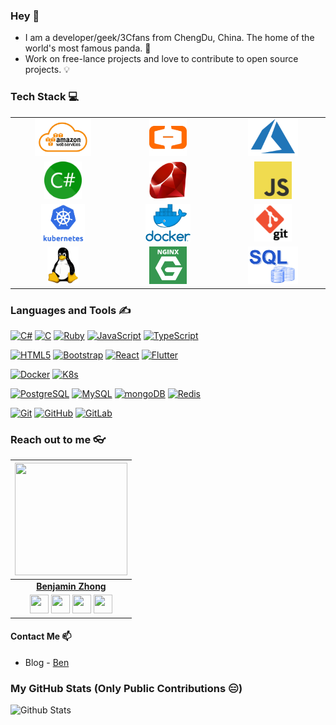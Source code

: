### Hey 👋

* I am a developer/geek/3Cfans from ChengDu, China. The home of the world's most famous panda. 🐼
* Work on free-lance projects and love to contribute to open source projects. 💡

### Tech Stack 💻

<table>
<tbody>
<tr>
<td align="center" width="20%">
<img height=60px src="https://github.com/BenjaminX/BenjaminX/blob/master/images/aws.jpg?raw=true"> 
</td>

<td align="center" width="20%">
<img height=60px src="https://github.com/BenjaminX/BenjaminX/blob/master/images/alicloud.png?raw=true"> 
</td>

<td align="center" width="20%">
<img height=60px src="https://github.com/BenjaminX/BenjaminX/blob/master/images/azure.png?raw=true"> 
</td>
</tr>

<tr>
<td align="center" width="20%">
<img height=60px src="https://github.com/BenjaminX/BenjaminX/blob/master/images/csharp.png?raw=true"> 
</td>

<td align="center" width="20%">
<img height=60px src="https://github.com/BenjaminX/BenjaminX/blob/master/images/ruby.png?raw=true"> 
</td>

<td align="center" width="20%">
<img height=60px src="https://github.com/BenjaminX/BenjaminX/blob/master/images/javascript.png?raw=true"> 
</td>
</tr>

<tr>
<td align="center" width="20%">
<img height=60px src="https://github.com/BenjaminX/BenjaminX/blob/master/images/k8s.jpg?raw=true"> 
</td>

<td align="center" width="20%">
<img height=60px src="https://github.com/BenjaminX/BenjaminX/blob/master/images/docker.png?raw=true"> 
</td>

<td align="center" width="20%">
<img height=60px src="https://github.com/BenjaminX/BenjaminX/blob/master/images/git.png?raw=true"> 
</td>    
</tr>

<tr>
<td align="center" width="20%">
<img height=60px src="https://github.com/BenjaminX/BenjaminX/blob/master/images/linux.png?raw=true"> 
</td>

<td align="center" width="20%">
<img height=60px src="https://github.com/BenjaminX/BenjaminX/blob/master/images/nginx.png?raw=true"> 
</td>

<td align="center" width="20%">
<img height=60px src="https://github.com/BenjaminX/BenjaminX/blob/master/images/sql.jpeg?raw=true"> 
</td>
</tr>

</tbody>
</table>

### Languages and Tools ✍️

[![C#](https://img.shields.io/badge/-CSharp-336791?style=flat&logo=C#)](https://github.com/BenjaminX) [![C](https://img.shields.io/badge/C-A8B9CC?style=flat&logo=c&logoColor=white&link=https://github.com/BenjaminX)](https://github.com/BenjaminX)
[![Ruby](https://img.shields.io/badge/-Ruby-563D7C?style=flat&logo=ruby&link=https://github.com/BenjaminX)](https://github.com/BenjaminX)
[![JavaScript](https://img.shields.io/badge/-JavaScript-FCA121?style=flat&logo=javascript&link=https://github.com/BenjaminX)](https://github.com/BenjaminX)
[![TypeScript](https://img.shields.io/badge/-TypeScript-007ACC?style=flat&logo=typescript&link=https://github.com/BenjaminX)](https://github.com/BenjaminX) 

[![HTML5](https://img.shields.io/badge/-HTML5-E34F26?style=flat&logo=html5&logoColor=white&link=https://github.com/BenjaminX)](https://github.com/BenjaminX)  [![Bootstrap](https://img.shields.io/badge/-Bootstrap-563D7C?style=flat&logo=bootstrap&link=https://github.com/BenjaminX)](https://github.com/BenjaminX) [![React](https://img.shields.io/badge/-iOS-black?style=flat&logo=ios&link=https://github.com/BenjaminX)](https://github.com/BenjaminX) [![Flutter](https://img.shields.io/badge/-Flutter-02569B?style=flat&logo=flutter&link=https://github.com/BenjaminX)](https://github.com/BenjaminX)

[![Docker](https://img.shields.io/badge/-Docker-orange?style=flat&logo=docker&link=https://github.com/BenjaminX)](https://github.com/BenjaminX)
[![K8s](https://img.shields.io/badge/-K8s-black?style=flat&logo=Kubernetes&link=https://github.com/BenjaminX)](https://github.com/BenjaminX)

[![PostgreSQL](https://img.shields.io/badge/-PostgreSQL-336791?style=flat&logo=postgresql&link=https://github.com/BenjaminX)](https://github.com/BenjaminX) [![MySQL](https://img.shields.io/badge/-MySQL-E34F26?style=flat&logo=mysql&link=https://github.com/BenjaminX)](https://github.com/BenjaminX)
[![mongoDB](https://img.shields.io/badge/-mongoDB-black?style=flat&logo=mongodb&link=https://github.com/BenjaminX)](https://github.com/BenjaminX)
[![Redis](https://img.shields.io/badge/-Redis-336791?style=flat&logo=redis&link=https://github.com/BenjaminX)](https://github.com/BenjaminX)

[![Git](https://img.shields.io/badge/-Git-red?style=flat&logo=git&link=https://github.com/BenjaminX)](https://github.com/BenjaminX)
[![GitHub](https://img.shields.io/badge/-GitHub-181717?style=flat&logo=github&link=https://github.com/BenjaminX)](https://github.com/BenjaminX)
[![GitLab](https://img.shields.io/badge/-GitLab-FCA121?style=flat&logo=gitlab&link=https://github.com/BenjaminX)](https://github.com/BenjaminX)

### Reach out to me 👓

| <a href="http://benjaminzhong.com/"><img src="https://image.flaticon.com/icons/png/512/560/560277.png" width="180px" height="180px" /></a> |
| :---------------------------------------------------------------------------------------------------------------------------------------: |
|       **[Benjamin Zhong](http://benjaminzhong.com/)**       |
|<a href="https://twitter.com/BenjaminZhong"><img src="https://cdn.jsdelivr.net/npm/simple-icons@v3/icons/twitter.svg" width="30px" height="30px"></a> <a href="https://github.com/BenjaminX"><img src="https://cdn.jsdelivr.net/npm/simple-icons@v3/icons/github.svg" width="30px" height="30px"></a> <a href="https://www.instagram.com/benjaminzhong/"><img src="https://cdn.jsdelivr.net/npm/simple-icons@v3/icons/instagram.svg" width="30px" height="30px"></a> <a href="https://www.linkedin.com/in/xgodspeedx/"><img src="https://cdn.jsdelivr.net/npm/simple-icons@v3/icons/linkedin.svg" width="30px" height="30px"></a>|

#### Contact Me 📫
- Blog - [Ben](http://benjaminzhong.com)

### My GitHub Stats (Only Public Contributions 😑)

![Github Stats](https://github-readme-stats.vercel.app/api?username=BenjaminX&show_icons=true&title_color=fff&icon_color=79ff97&text_color=9f9f9f&bg_color=151515)
